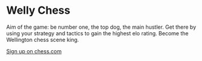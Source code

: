 # Welly Chess

Aim of the game: be number one, the top dog, the main hustler. Get there by using your strategy and tactics to gain the highest elo rating. Become the Wellington chess scene king.

[Sign up on chess.com](http://www.chess.com/)

